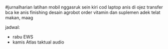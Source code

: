 #jurnalharian 
latihan mobil nggasruk sein kiri
cod laptop anis di ojez
transfer bca ke anis
finishing desain agrobot
order vitamin dan suplemen adek
telat makan, maag


jadwal: 
- rabu EWS
- kamis Atlas taktual audio